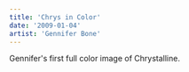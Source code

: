 ```yaml
---
title: 'Chrys in Color'
date: '2009-01-04'
artist: 'Gennifer Bone'
---
```


Gennifer's first full color image of Chrystalline.